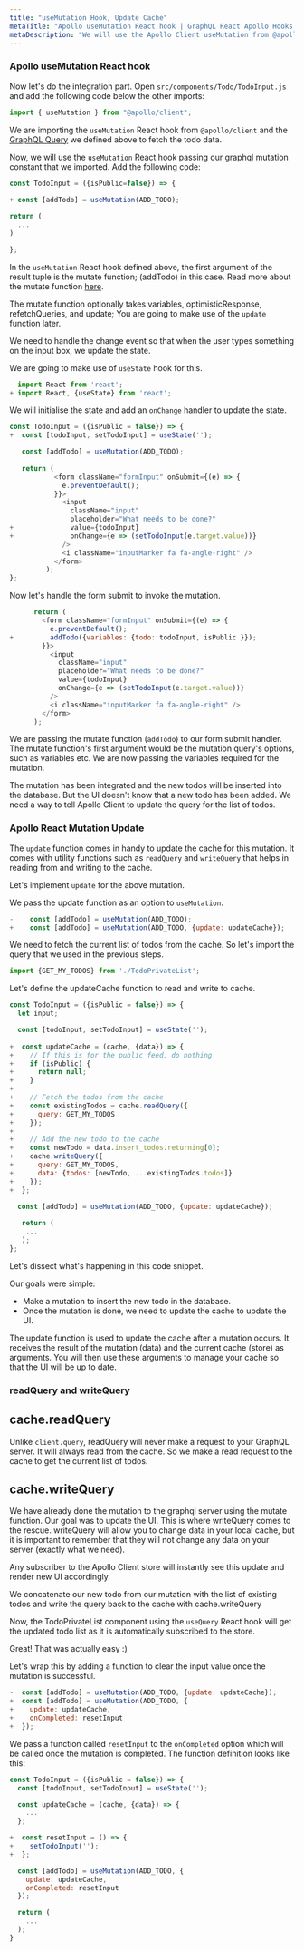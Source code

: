 ```yaml
---
title: "useMutation Hook, Update Cache"
metaTitle: "Apollo useMutation React hook | GraphQL React Apollo Hooks Tutorial"
metaDescription: "We will use the Apollo Client useMutation from @apollo/client in React app as an example to insert new data and update cache locally using readQuery and writeQuery."
---
```


### Apollo useMutation React hook
Now let's do the integration part. Open `src/components/Todo/TodoInput.js` and add the following code below the other imports:

```javascript
import { useMutation } from "@apollo/client";
```

We are importing the `useMutation` React hook from `@apollo/client` and the [GraphQL Query](https://hasura.io/learn/graphql/intro-graphql/graphql-queries/) we defined above to fetch the todo data.

Now, we will use the `useMutation` React hook passing our graphql mutation constant that we imported. Add the following code:

```javascript
const TodoInput = ({isPublic=false}) => {
  
+ const [addTodo] = useMutation(ADD_TODO);

return (
  ...
)

};
```

In the `useMutation` React hook defined above, the first argument of the result tuple is the mutate function; (addTodo) in this case. Read more about the mutate function [here](https://www.apollographql.com/docs/react/essentials/mutations/#result).

The mutate function optionally takes variables, optimisticResponse, refetchQueries, and update; You are going to make use of the `update` function later.

We need to handle the change event so that when the user types something on the input box, we update the state.

We are going to make use of `useState` hook for this.

```javascript
- import React from 'react';
+ import React, {useState} from 'react';
```

We will initialise the state and add an `onChange` handler to update the state.

```javascript
const TodoInput = ({isPublic = false}) => {
+  const [todoInput, setTodoInput] = useState('');

   const [addTodo] = useMutation(ADD_TODO);
 
   return (
           <form className="formInput" onSubmit={(e) => {
             e.preventDefault();
           }}>
             <input
               className="input"
               placeholder="What needs to be done?"
+              value={todoInput}
+              onChange={e => (setTodoInput(e.target.value))}
             />
             <i className="inputMarker fa fa-angle-right" />
           </form>
         );
};
```

Now let's handle the form submit to invoke the mutation.

```javascript
      return (
        <form className="formInput" onSubmit={(e) => {
          e.preventDefault();
+         addTodo({variables: {todo: todoInput, isPublic }});
        }}>
          <input
            className="input"
            placeholder="What needs to be done?"
            value={todoInput}
            onChange={e => (setTodoInput(e.target.value))}
          />
          <i className="inputMarker fa fa-angle-right" />
        </form>
      );
```

We are passing the mutate function (`addTodo`) to our form submit handler.
The mutate function's first argument would be the mutation query's options, such as variables etc. We are now passing the variables required for the mutation. 

The mutation has been integrated and the new todos will be inserted into the database. But the UI doesn't know that a new todo has been added. We need a way to tell Apollo Client to update the query for the list of todos.

### Apollo React Mutation Update
The `update` function comes in handy to update the cache for this mutation. It comes with utility functions such as `readQuery` and `writeQuery` that helps in reading from and writing to the cache.

Let's implement `update` for the above mutation.

We pass the update function as an option to `useMutation`.

```javascript
-    const [addTodo] = useMutation(ADD_TODO);
+    const [addTodo] = useMutation(ADD_TODO, {update: updateCache});
```

We need to fetch the current list of todos from the cache. So let's import the query that we used in the previous steps.

```javascript
import {GET_MY_TODOS} from './TodoPrivateList';
```

Let's define the updateCache function to read and write to cache.

```javascript
const TodoInput = ({isPublic = false}) => {
  let input;

  const [todoInput, setTodoInput] = useState('');
  
+  const updateCache = (cache, {data}) => {
+    // If this is for the public feed, do nothing
+    if (isPublic) {
+      return null;
+    }
+
+    // Fetch the todos from the cache
+    const existingTodos = cache.readQuery({
+      query: GET_MY_TODOS
+    });
+
+    // Add the new todo to the cache
+    const newTodo = data.insert_todos.returning[0];
+    cache.writeQuery({
+      query: GET_MY_TODOS,
+      data: {todos: [newTodo, ...existingTodos.todos]}
+    });
+  };

  const [addTodo] = useMutation(ADD_TODO, {update: updateCache});
  
   return (
    ...
   );
};
```

Let's dissect what's happening in this code snippet.

Our goals were simple:

- Make a mutation to insert the new todo in the database.
- Once the mutation is done, we need to update the cache to update the UI.

The update function is used to update the cache after a mutation occurs.
It receives the result of the mutation (data) and the current cache (store) as arguments. You will then use these arguments to manage your cache so that the UI will be up to date.

### readQuery and writeQuery

cache.readQuery
---------------

Unlike `client.query`, readQuery will never make a request to your GraphQL server. It will always read from the cache. So we make a read request to the cache to get the current list of todos.

cache.writeQuery
----------------

We have already done the mutation to the graphql server using the mutate function. Our goal was to update the UI. This is where writeQuery comes to the rescue. writeQuery will allow you to change data in your local cache, but it is important to remember that they will not change any data on your server (exactly what we need).

  Any subscriber to the Apollo Client store will instantly see this update and render new UI accordingly.

We concatenate our new todo from our mutation with the list of existing todos and write the query back to the cache with cache.writeQuery

Now, the TodoPrivateList component using the `useQuery` React hook will get the updated todo list as it is automatically subscribed to the store.

Great! That was actually easy :)

Let's wrap this by adding a function to clear the input value once the mutation is successful.

```javascript
-  const [addTodo] = useMutation(ADD_TODO, {update: updateCache});
+  const [addTodo] = useMutation(ADD_TODO, {
+    update: updateCache,
+    onCompleted: resetInput
+  });
```

We pass a function called `resetInput` to the `onCompleted` option which will be called once the mutation is completed. The function definition looks like this:

```javascript
const TodoInput = ({isPublic = false}) => {
  const [todoInput, setTodoInput] = useState('');

  const updateCache = (cache, {data}) => {
    ...
  };

+  const resetInput = () => {
+    setTodoInput('');
+  };

  const [addTodo] = useMutation(ADD_TODO, {
    update: updateCache,
    onCompleted: resetInput
  });

  return (
    ...
  );
}
```

